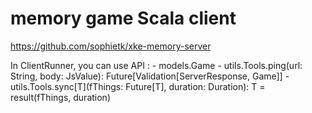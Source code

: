 memory game Scala client
========================

https://github.com/sophietk/xke-memory-server

In ClientRunner, you can use API :
	- models.Game
	- utils.Tools.ping(url: String, body: JsValue): Future[Validation[ServerResponse, Game]]
	- utils.Tools.sync[T](fThings: Future[T], duration: Duration): T = result(fThings, duration)